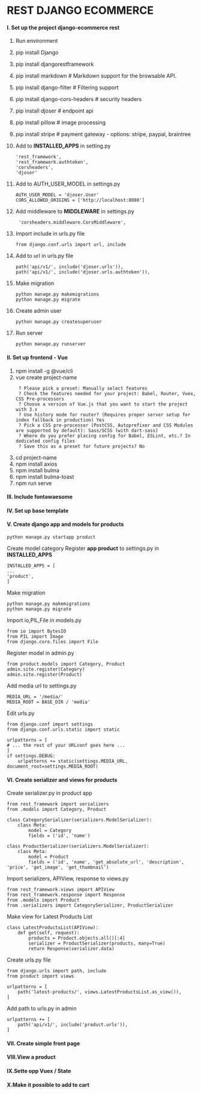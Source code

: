 # REST DJANGO ECOMMERCE

#### I. Set up the project django-ecommerce rest
1. Run environment
2. pip install Django
3. pip install djangorestframework
4. pip install markdown       # Markdown support for the browsable API.
5. pip install django-filter  # Filtering support
6. pip install django-cors-headers # security headers
7. pip install djoser # endpoint api
8. pip install pillow # image processing
9. pip install stripe # payment gateway - options: stripe, paypal, braintree
10. Add to __INSTALLED_APPS__  in setting.py
    ```
    'rest_framework',
    'rest_framework.authtoken',
    'corsheaders',
    'djoser'
    ```
11. Add to AUTH_USER_MODEL in settings.py
    ```
    AUTH_USER_MODEL = 'djoser.User'
    CORS_ALLOWED_ORIGINS = ['http://localhost:8080']
    ```

12. Add middleware to  __MIDDLEWARE__ in settings.py

    ```
     'corsheaders.middleware.CorsMiddleware',
    ```
13. Import include in urls.py file
    ```
    from django.conf.urls import url, include
    ```
14. Add to url in urls.py file
    ```
    path('api/v1/', include('djoser.urls')),
    path('api/v1/', include('djoser.urls.authtoken')),
    ```
15. Make migration
    ```
    python manage.py makemigrations
    python manage.py migrate
    ```
16. Create admin user
    ```
    python manage.py createsuperuser
    ```
17. Run server
    ```
    python manage.py runserver
    ```

#### II. Set up frontend - Vue
1. npm install -g @vue/cli
2. vue create project-name
   ```
    ? Please pick a preset: Manually select features 
    ? Check the features needed for your project: Babel, Router, Vuex, CSS Pre-processors
    ? Choose a version of Vue.js that you want to start the project with 3.x
    ? Use history mode for router? (Requires proper server setup for index fallback in production) Yes
    ? Pick a CSS pre-processor (PostCSS, Autoprefixer and CSS Modules are supported by default): Sass/SCSS (with dart-sass)
    ? Where do you prefer placing config for Babel, ESLint, etc.? In dedicated config files
    ? Save this as a preset for future projects? No
   ```
3. cd project-name
4. npm install axios
5. npm install bulma
6. npm install bulma-toast
7. npm run serve




#### III. Include fontawaesome

#### IV. Set up base template

#### V. Create django app and models for products
    
```python manage.py startapp product```

Create model category
Register __app product__ to settings.py in __INSTALLED_APPS__        

    INSTALLED_APPS = [
    ...    
    'product',
    ]
    
Make migration

    python manage.py makemigrations
    python manage.py migrate

Import io,PIL,File in models.py

    from io import BytesIO
    from PIL import Image
    from django.core.files import File
Register model in  admin.py

    from product.models import Category, Product
    admin.site.register(Category)
    admin.site.register(Product)
Add media url to  settings.py

    MEDIA_URL = '/media/'
    MEDIA_ROOT = BASE_DIR / 'media'

Edit urls.py

    from django.conf import settings
    from django.conf.urls.static import static

    urlpatterns = [
    # ... the rest of your URLconf goes here ...
    ] 
    if settings.DEBUG:
        urlpatterns += static(settings.MEDIA_URL, document_root=settings.MEDIA_ROOT)

#### VI. Create serializer and views for products
Create serializer.py in product app

    from rest_framework import serializers
    from .models import Category, Product

    class CategorySerializer(serializers.ModelSerializer):
        class Meta:
            model = Category
            fields = ('id', 'name')

    class ProductSerializer(serializers.ModelSerializer):
        class Meta:
            model = Product
            fields = ('id', 'name', 'get_absolute_url', 'description', 'price', 'get_image', 'get_thumbnail')

Import  serializers, APIView, response to views.py

    from rest_framework.views import APIView
    from rest_framework.response import Response
    from .models import Product
    from .serializers import CategorySerializer, ProductSerializer

Make view for Latest Products List

    class LatestProductsList(APIView):
        def get(self, request):
            products = Product.objects.all()[:4]
            serializer = ProductSerializer(products, many=True)
            return Response(serializer.data)

Create urls.py file
    
    from django.urls import path, include
    from product import views

    urlpatterns = [
        path('latest-products/', views.LatestProductsList.as_view()),
    ]

Add path to urls.py in admin

    urlpatterns += [
        path('api/v1/', include('product.urls')),
    ]

#### VII. Create simple front page

#### VIII.View a product

#### IX.Sette opp Vuex / State

#### X.Make it possible to add to cart